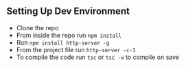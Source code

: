 ## Setting Up Dev Environment

- Clone the repo
- From inside the repo run `npm install`
- Run `npm install http-server -g`
- From the project file run `http-server -c-1`
- To compile the code run `tsc` or `tsc -w` to compile on save

